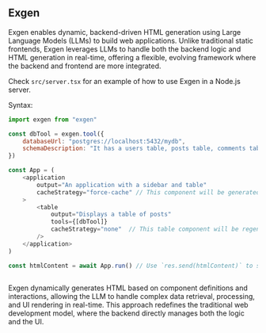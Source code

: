 ## Exgen

Exgen enables dynamic, backend-driven HTML generation using Large Language Models (LLMs) to build web applications. Unlike traditional static frontends, Exgen leverages LLMs to handle both the backend logic and HTML generation in real-time, offering a flexible, evolving framework where the backend and frontend are more integrated.

Check `src/server.tsx` for an example of how to use Exgen in a Node.js server.

Syntax:
```js
import exgen from "exgen"

const dbTool = exgen.tool({
    databaseUrl: "postgres://localhost:5432/mydb",
    schemaDescription: "It has a users table, posts table, comments table",
})

const App = (
    <application
        output="An application with a sidebar and table"
        cacheStrategy="force-cache" // This component will be generated once and cached for future requests
    >
        <table
            output="Displays a table of posts"
            tools={[dbTool]}
            cacheStrategy="none"  // This table component will be regenerated for every request
        />
    </application>
)

const htmlContent = await App.run() // Use `res.send(htmlContent)` to send the HTML to the client from the server
  
```


Exgen dynamically generates HTML based on component definitions and interactions, allowing the LLM to handle complex data retrieval, processing, and UI rendering in real-time. This approach redefines the traditional web development model, where the backend directly manages both the logic and the UI.
